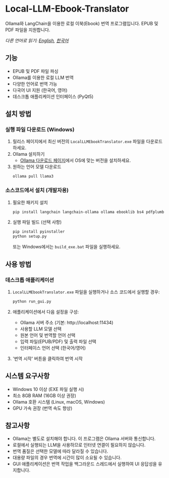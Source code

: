 # Local-LLM-Ebook-Translator

Ollama와 LangChain을 이용한 로컬 이북(Ebook) 번역 프로그램입니다. EPUB 및 PDF 파일을 지원합니다.

*다른 언어로 읽기: [English](README.md), [한국어](README.ko.md)*

## 기능

- EPUB 및 PDF 파일 파싱
- Ollama를 이용한 로컬 LLM 번역
- 다양한 언어로 번역 가능
- 다국어 UI 지원 (한국어, 영어)
- 데스크톱 애플리케이션 인터페이스 (PyQt5)

## 설치 방법

### 실행 파일 다운로드 (Windows)

1. 릴리스 페이지에서 최신 버전의 `LocalLLMEbookTranslator.exe` 파일을 다운로드하세요.
2. Ollama 설치하기
   - [Ollama 다운로드 페이지](https://ollama.com/download)에서 OS에 맞는 버전을 설치하세요.
3. 원하는 언어 모델 다운로드
   ```bash
   ollama pull llama3
   ```

### 소스코드에서 설치 (개발자용)

1. 필요한 패키지 설치
   ```bash
   pip install langchain langchain-ollama ollama ebooklib bs4 pdfplumber nltk python-dotenv PyQt5
   ```

2. 실행 파일 빌드 (선택 사항)
   ```bash
   pip install pyinstaller
   python setup.py
   ```
   또는 Windows에서는 `build_exe.bat` 파일을 실행하세요.

## 사용 방법

### 데스크톱 애플리케이션

1. `LocalLLMEbookTranslator.exe` 파일을 실행하거나 소스 코드에서 실행할 경우:
   ```bash
   python run_gui.py
   ```

2. 애플리케이션에서 다음 설정을 구성:
   - Ollama 서버 주소 (기본: http://localhost:11434)
   - 사용할 LLM 모델 선택
   - 원본 언어 및 번역할 언어 선택
   - 입력 파일(EPUB/PDF) 및 출력 파일 선택
   - 인터페이스 언어 선택 (한국어/영어)

3. '번역 시작' 버튼을 클릭하여 번역 시작

## 시스템 요구사항

- Windows 10 이상 (EXE 파일 실행 시)
- 최소 8GB RAM (16GB 이상 권장)
- Ollama 호환 시스템 (Linux, macOS, Windows)
- GPU 가속 권장 (번역 속도 향상)

## 참고사항

- Ollama는 별도로 설치해야 합니다. 이 프로그램은 Ollama 서버와 통신합니다.
- 로컬에서 실행되는 LLM을 사용하므로 인터넷 연결이 필요하지 않습니다.
- 번역 품질은 선택한 모델에 따라 달라질 수 있습니다.
- 대용량 파일의 경우 번역에 시간이 많이 소요될 수 있습니다.
- GUI 애플리케이션은 번역 작업을 백그라운드 스레드에서 실행하여 UI 응답성을 유지합니다.
